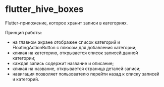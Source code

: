 # flutter_hive_boxes

Flutter-приложение, которое хранит записи в категориях.

Принцип работы:
* на главном экране отображен список категорий и FloatingActionButton с плюсом для добавления категории;
* кликая на категорию, открывается список записей данной категории;
* каждая запись содержит название и описание;
* кликая на название, открывается страница деталей записи;
* навигация позволяет пользователю перейти назад к списку записей и категорий.